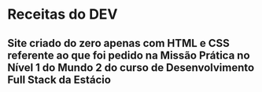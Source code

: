 # Receitas do DEV
## Site criado do zero apenas com HTML e CSS referente ao que foi pedido na Missão Prática no Nível 1 do Mundo 2 do curso de Desenvolvimento Full Stack da Estácio